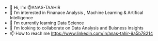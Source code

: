 - 👋 Hi, I’m @ANAS-TAAHIR
- 👀 I’m interested in Finanace Analysis , Machine Learning & Artifical Intelligence
- 🌱 I’m currently learning Data Science 
- 💞️ I’m looking to collaborate on Data Analysis and Buisness Insights
- 📫 How to reach me https://www.linkedin.com/in/anas-tahir-9a5b78214
